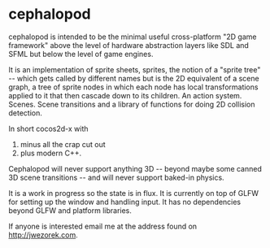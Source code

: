 # cephalopod
cephalopod is intended to be the minimal useful cross-platform "2D game framework" above the level of hardware abstraction layers
like SDL and SFML but below the level of game engines.

It is an implementation of sprite sheets, sprites, the notion of a "sprite tree" -- which gets called by different names but is the 2D equivalent of a scene graph, a tree of sprite nodes in which each node has local transformations applied to it that then cascade down to its children. An action system. Scenes. Scene transitions and a library of functions for doing 2D collision detection.

In short cocos2d-x with 
1. minus all the crap cut out 
2. plus modern C++. 

Cephalopod will never support anything 3D -- beyond maybe some canned 3D scene transitions -- and will never support baked-in physics. 

It is a work in progress so the state is in flux. It is currently on top of GLFW for setting up the window and handling input. It has no dependencies beyond GLFW and platform libraries.

If anyone is interested email me at the address found on http://jwezorek.com.
